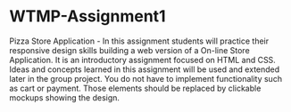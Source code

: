 # WTMP-Assignment1
Pizza Store Application - In this assignment students will practice their responsive design skills building a web version of a On-line Store Application. It is an introductory assignment focused on HTML and CSS. Ideas and concepts learned in this assignment will be used and extended later in the group project. You do not have to implement functionality such as cart or payment. Those elements should be replaced by clickable mockups showing the design.

